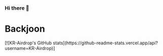 ### Hi there 👋

<!--
**KR-AirDrop/KR-Airdrop** is a ✨ _special_ ✨ repository because its `README.md` (this file) appears on your GitHub profile.

Here are some ideas to get you started:

- 🔭 I’m currently working on ...
- 🌱 I’m currently learning ...
- 👯 I’m looking to collaborate on ...
- 🤔 I’m looking for help with ...
- 💬 Ask me about ...
- 📫 How to reach me: ...
- 😄 Pronouns: ...
- ⚡ Fun fact: ...
-->

<h1>Backjoon</h1>
[![KR-Airdrop's GitHub stats](https://github-readme-stats.vercel.app/api?username=KR-Airdrop)]
